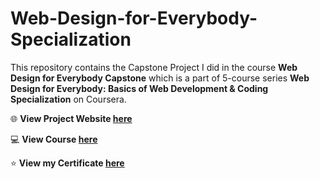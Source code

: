 # Web-Design-for-Everybody-Specialization

This repository contains the Capstone Project I did in the course **Web Design for Everybody Capstone** which is a part of 5-course series **Web Design for Everybody: Basics of Web Development & Coding Specialization** on Coursera.

:globe_with_meridians: **View Project Website [here](https://sumanth-talluri.github.io/Web-Design-for-Everybody-Specialization/)**

:computer: **View Course [here](https://www.coursera.org/specializations/web-design)**

:star: **View my Certificate [here](https://coursera.org/share/d9c72f935f8b3f4b2b6f554ecb8ea3a5)**


